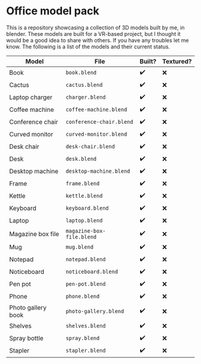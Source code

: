 # Office model pack
This is a repository showcasing a collection of 3D models built by me, in blender. These models are built for a VR-based project, but I thought it would be a good idea to share with others. If you have any troubles let me know. The following is a list of the models and their current status.


| Model | File | Built? | Textured? |
|-------|------|--------|-----------|
| Book | `book.blend` | 	:heavy_check_mark: | :x: |
| Cactus | `cactus.blend` | 	:heavy_check_mark: | :x: |
| Laptop charger | `charger.blend` | 	:heavy_check_mark: | :x: |
| Coffee machine | `coffee-machine.blend` | 	:heavy_check_mark: | :x: |
| Conference chair | `conference-chair.blend` | 	:heavy_check_mark: | :x: |
| Curved monitor | `curved-monitor.blend` | 	:heavy_check_mark: | :x: |
| Desk chair | `desk-chair.blend` | 	:heavy_check_mark: | :x: |
| Desk | `desk.blend` | 	:heavy_check_mark: | :x: |
| Desktop machine | `desktop-machine.blend` | 	:heavy_check_mark: | :x: |
| Frame | `frame.blend` | 	:heavy_check_mark: | :x: |
| Kettle | `kettle.blend` | :heavy_check_mark: | :x: |
| Keyboard | `keyboard.blend` | 	:heavy_check_mark: | :x: |
| Laptop | `laptop.blend` | 	:heavy_check_mark: | :x: |
| Magazine box file | `magazine-box-file.blend` | 	:heavy_check_mark: | :x: |
| Mug | `mug.blend` | 	:heavy_check_mark: | :x: |
| Notepad | `notepad.blend` | 	:heavy_check_mark: | :x: |
| Noticeboard | `noticeboard.blend` | 	:heavy_check_mark: | :x: |
| Pen pot | `pen-pot.blend` | 	:heavy_check_mark: | :x: |
| Phone | `phone.blend` | 	:heavy_check_mark: | :x: |
| Photo gallery book | `photo-gallery.blend` | 	:heavy_check_mark: | :x: |
| Shelves | `shelves.blend` | 	:heavy_check_mark: | :x: |
| Spray bottle | `spray.blend` | 	:heavy_check_mark: | :x: |
| Stapler | `stapler.blend` | 	:heavy_check_mark: | :x: |
